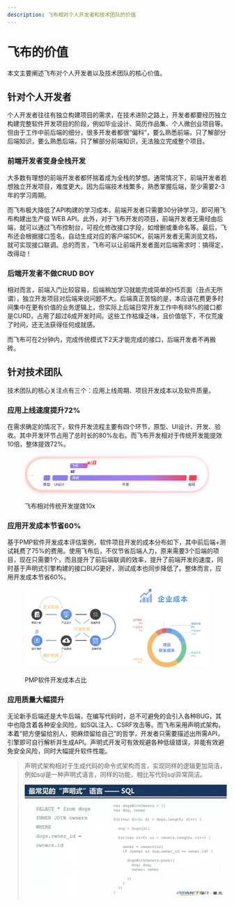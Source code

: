 ```yaml
---
description: 飞布相对个人开发者和技术团队的价值
---
```


# 飞布的价值

本文主要阐述飞布对个人开发者以及技术团队的核心价值。

## 针对个人开发者

个人开发者往往有独立构建项目的需求，在技术进阶之路上，开发者都要经历独立构建完整软件开发项目的阶段，例如毕业设计、简历作品集、个人微创业项目等。但由于工作中前后端的细分，很多开发者都很“偏科”，要么熟悉前端，只了解部分后端知识，要么熟悉后端，只了解部分前端知识，无法独立完成整个项目。

### 前端开发者变身全栈开发

大多数有理想的前端开发者都怀揣着成为全栈的梦想。通常情况下，前端开发者若想独立开发项目，难度更大。因为后端技术栈繁多，熟悉掌握后端，至少需要2-3年的学习周期。

而飞布极大降低了API构建的学习成本，前端开发者只需要30分钟学习，即可用飞布构建出生产级 WEB API。此外，对于飞布开发的项目，前端开发者无需经由后端，就可以通过飞布控制台，可视化修改接口字段，如增删或重命名等。最后，飞布还会根据接口签名，自动生成对应的客户端SDK，前端开发者无需浏览文档，就可实现接口联调。总的而言，飞布可以让前端开发者面对后端需求时：搞得定，改得动！

### 后端开发者不做CRUD BOY

相对而言，前端入门比较容易，后端稍加学习就能完成简单的H5页面（丑点无所谓），独立开发项目对后端来说问题不大。后端真正苦恼的是，本应该花费更多时间集中在更有价值的业务逻辑上，但实际上后端日常开发工作中有88%的接口都是CURD，占用了超过6成开发时间。这些工作枯燥乏味，且价值低下，不仅荒废了时间，还无法获得任何成就感。

而飞布可在2分钟内，完成传统模式下2天才能完成的接口，后端开发者不再搬砖。

## 针对技术团队

技术团队的核心关注点有三个：应用上线周期、项目开发成本以及软件质量。

### 应用上线速度提升72%

在需求确定的情况下，软件开发流程主要有四个环节，原型、UI设计、开发、验收。其中开发环节占用了总时长的80%左右。而飞布开发相对于传统开发能提效10倍，整体提效72%。

<figure><img src="../.gitbook/assets/image (1) (2) (1) (1).png" alt=""><figcaption><p>飞布相对传统开发提效10x</p></figcaption></figure>

### 应用开发成本节省60%

基于PMP软件开发成本评估案例，软件项目开发的成本分布如下，其中前后端+测试耗费了75%的费用。使用飞布后，不仅节省后端人力，原来需要3个后端的项目，现在只需要1个，而且提升了前后端联调的效率，提升了前端开发的速度，同时基于声明式引擎构建的接口BUG更好，测试成本也同步降低了。整体而言，应用开发成本节省60%。

<figure><img src="../.gitbook/assets/image (8) (1).png" alt=""><figcaption><p>PMP软件开发成本占比</p></figcaption></figure>

### 应用质量大幅提升

无论新手后端还是大牛后端，在编写代码时，总不可避免的会引入各种BUG，其中也隐含着各种安全风险，如SQL注入、CSRF攻击等。而飞布采用声明式架构，本着“把方便留给别人，把麻烦留给自己”的哲学，开发者只需要描述出所需API，引擎即可自行解析并生成API。声明式开发可有效规避各种低级错误，并能有效避免安全风险，同时大幅提升软件性能。

> 声明式架构相对于生成代码的命令式架构而言，实现同样的逻辑更加简洁，例如sql是一种声明式语言，同样的功能，相比写代码sql异常简洁。
>
> ![](<../.gitbook/assets/image (12) (1).png>)





